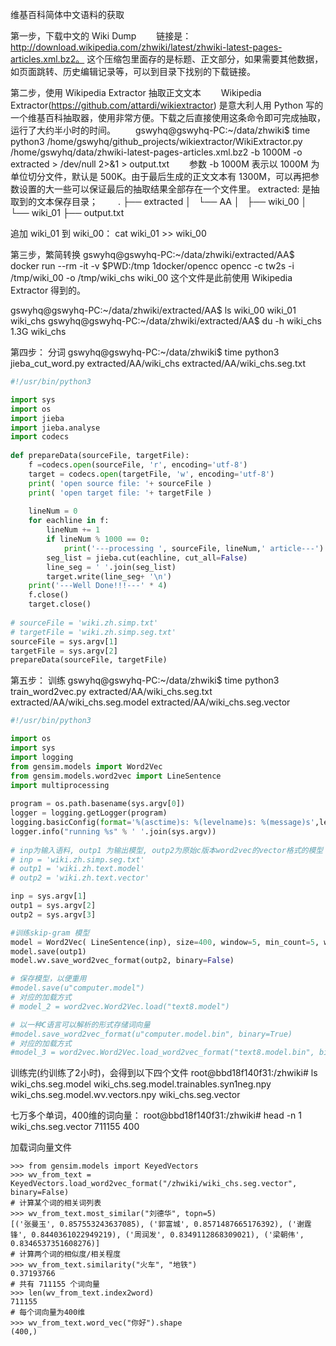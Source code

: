 
维基百科简体中文语料的获取

第一步，下载中文的 Wiki Dump
　　链接是：http://download.wikipedia.com/zhwiki/latest/zhwiki-latest-pages-articles.xml.bz2。
这个压缩包里面存的是标题、正文部分，如果需要其他数据，如页面跳转、历史编辑记录等，可以到目录下找别的下载链接。
　　

第二步，使用 Wikipedia Extractor 抽取正文文本
　　Wikipedia Extractor(https://github.com/attardi/wikiextractor) 是意大利人用 Python 写的一个维基百科抽取器，使用非常方便。下载之后直接使用这条命令即可完成抽取，运行了大约半小时的时间。
　　gswyhq@gswyhq-PC:~/data/zhwiki$ time python3 /home/gswyhq/github_projects/wikiextractor/WikiExtractor.py /home/gswyhq/data/zhwiki-latest-pages-articles.xml.bz2 -b 1000M -o extracted > /dev/null 2>&1 > output.txt
　　参数 -b 1000M 表示以 1000M 为单位切分文件，默认是 500K。由于最后生成的正文文本有 1300M，可以再把参数设置的大一些可以保证最后的抽取结果全部存在一个文件里。
    extracted: 是抽取到的文本保存目录；
　　.
├── extracted
│   └── AA
│       ├── wiki_00
│       └── wiki_01
├── output.txt

追加 wiki_01 到 wiki_00： cat wiki_01 >> wiki_00

第三步，繁简转换
gswyhq@gswyhq-PC:~/data/zhwiki/extracted/AA$ docker run --rm -it -v $PWD:/tmp 1docker/opencc opencc -c tw2s -i /tmp/wiki_00 -o /tmp/wiki_chs
wiki_00 这个文件是此前使用 Wikipedia Extractor 得到的。

gswyhq@gswyhq-PC:~/data/zhwiki/extracted/AA$ ls
wiki_00  wiki_01  wiki_chs
gswyhq@gswyhq-PC:~/data/zhwiki/extracted/AA$ du -h wiki_chs
1.3G	wiki_chs

第四步： 分词
gswyhq@gswyhq-PC:~/data/zhwiki$ time python3 jieba_cut_word.py extracted/AA/wiki_chs extracted/AA/wiki_chs.seg.txt
```python
#!/usr/bin/python3

import sys
import os
import jieba
import jieba.analyse
import codecs
 
def prepareData(sourceFile, targetFile):
    f =codecs.open(sourceFile, 'r', encoding='utf-8')
    target = codecs.open(targetFile, 'w', encoding='utf-8')
    print( 'open source file: '+ sourceFile )
    print( 'open target file: '+ targetFile )
     
    lineNum = 0
    for eachline in f:
        lineNum += 1
        if lineNum % 1000 == 0:
            print('---processing ', sourceFile, lineNum,' article---')
        seg_list = jieba.cut(eachline, cut_all=False)
        line_seg = ' '.join(seg_list)
        target.write(line_seg+ '\n')
    print('---Well Done!!!---' * 4)
    f.close()
    target.close()
     
# sourceFile = 'wiki.zh.simp.txt'
# targetFile = 'wiki.zh.simp.seg.txt'
sourceFile = sys.argv[1]
targetFile = sys.argv[2]
prepareData(sourceFile, targetFile)

```
第五步： 训练
gswyhq@gswyhq-PC:~/data/zhwiki$ time python3 train_word2vec.py extracted/AA/wiki_chs.seg.txt extracted/AA/wiki_chs.seg.model extracted/AA/wiki_chs.seg.vector

```python
#!/usr/bin/python3

import os
import sys
import logging
from gensim.models import Word2Vec
from gensim.models.word2vec import LineSentence
import multiprocessing
 
program = os.path.basename(sys.argv[0])
logger = logging.getLogger(program)
logging.basicConfig(format='%(asctime)s: %(levelname)s: %(message)s',level=logging.INFO)
logger.info("running %s" % ' '.join(sys.argv))
 
# inp为输入语料, outp1 为输出模型, outp2为原始c版本word2vec的vector格式的模型
# inp = 'wiki.zh.simp.seg.txt'
# outp1 = 'wiki.zh.text.model'
# outp2 = 'wiki.zh.text.vector'

inp = sys.argv[1]
outp1 = sys.argv[2]
outp2 = sys.argv[3]

#训练skip-gram 模型
model = Word2Vec( LineSentence(inp), size=400, window=5, min_count=5, workers=multiprocessing.cpu_count() )
model.save(outp1)
model.wv.save_word2vec_format(outp2, binary=False)

# 保存模型，以便重用
#model.save(u"computer.model")
# 对应的加载方式
# model_2 = word2vec.Word2Vec.load("text8.model")

# 以一种C语言可以解析的形式存储词向量
#model.save_word2vec_format(u"computer.model.bin", binary=True)
# 对应的加载方式
#model_3 = word2vec.Word2Vec.load_word2vec_format("text8.model.bin", binary=True)

```
训练完(约训练了2小时)，会得到以下四个文件
root@bbd18f140f31:/zhwiki# ls
wiki_chs.seg.model  wiki_chs.seg.model.trainables.syn1neg.npy  wiki_chs.seg.model.wv.vectors.npy wiki_chs.seg.vector

七万多个单词，400维的词向量：
root@bbd18f140f31:/zhwiki# head -n 1 wiki_chs.seg.vector 
711155 400

加载词向量文件
```shell
>>> from gensim.models import KeyedVectors
>>> wv_from_text = KeyedVectors.load_word2vec_format("/zhwiki/wiki_chs.seg.vector", binary=False)
# 计算某个词的相关词列表
>>> wv_from_text.most_similar("刘德华", topn=5)
[('张曼玉', 0.857553243637085), ('郭富城', 0.8571487665176392), ('谢霆锋', 0.8440361022949219), ('周润发', 0.8349112868309021), ('梁朝伟', 0.8346537351608276)]
# 计算两个词的相似度/相关程度
>>> wv_from_text.similarity("火车", "地铁")
0.37193766
# 共有 711155 个词向量
>>> len(wv_from_text.index2word)
711155
# 每个词向量为400维
>>> wv_from_text.word_vec("你好").shape
(400,)
```